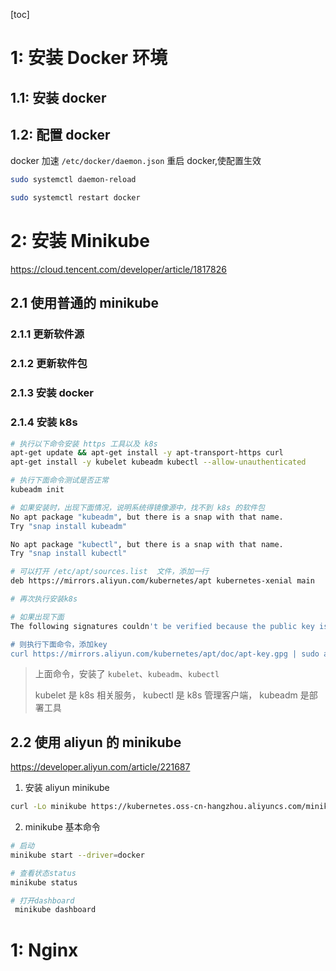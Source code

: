 
[toc]

# 1: 安装 Docker 环境

## 1.1: 安装 docker

## 1.2: 配置 docker

docker 加速 `/etc/docker/daemon.json`
重启 docker,使配置生效

```bash
sudo systemctl daemon-reload

sudo systemctl restart docker
```

# 2: 安装 Minikube

https://cloud.tencent.com/developer/article/1817826

## 2.1 使用普通的 minikube

### 2.1.1 更新软件源

### 2.1.2 更新软件包

### 2.1.3 安装 docker

### 2.1.4 安装 k8s

```bash
# 执行以下命令安装 https 工具以及 k8s
apt-get update && apt-get install -y apt-transport-https curl
apt-get install -y kubelet kubeadm kubectl --allow-unauthenticated

# 执行下面命令测试是否正常
kubeadm init

# 如果安装时，出现下面情况，说明系统得镜像源中，找不到 k8s 的软件包
No apt package "kubeadm", but there is a snap with that name.
Try "snap install kubeadm"

No apt package "kubectl", but there is a snap with that name.
Try "snap install kubectl"

# 可以打开 /etc/apt/sources.list  文件，添加一行
deb https://mirrors.aliyun.com/kubernetes/apt kubernetes-xenial main

# 再次执行安装k8s

# 如果出现下面
The following signatures couldn't be verified because the public key is not available

# 则执行下面命令，添加key
curl https://mirrors.aliyun.com/kubernetes/apt/doc/apt-key.gpg | sudo apt-key add
```

> 上面命令，安装了 `kubelet`、`kubeadm`、`kubectl`
>
> kubelet 是 k8s 相关服务，
> kubectl 是 k8s 管理客户端，
> kubeadm 是部署工具

## 2.2 使用 aliyun 的 minikube

https://developer.aliyun.com/article/221687

1. 安装 aliyun minikube

```bash
curl -Lo minikube https://kubernetes.oss-cn-hangzhou.aliyuncs.com/minikube/releases/v1.18.1/minikube-linux-amd64 && chmod +x minikube && sudo mv minikube /usr/local/bin/
```

2. minikube 基本命令

```bash
# 启动
minikube start --driver=docker

# 查看状态status
minikube status

# 打开dashboard
 minikube dashboard
```

# 1: Nginx
